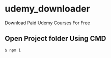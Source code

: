 # udemy_downloader
Download Paid Udemy Courses For Free 
## Open Project folder Using CMD 
`$ npm i `
